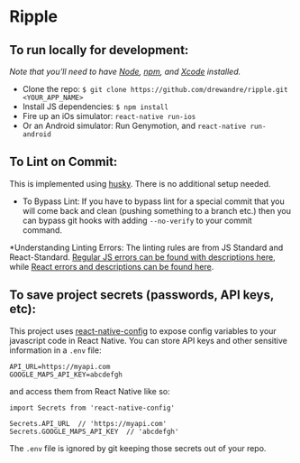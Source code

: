 #  Ripple

## To run locally for development:
_Note that you’ll need to have [Node](https://nodejs.org/en/), [npm](https://www.npmjs.com/), and [Xcode](https://developer.apple.com/xcode/) installed._

* Clone the repo: `$ git clone https://github.com/drewandre/ripple.git <YOUR_APP_NAME>`
* Install JS dependencies: `$ npm install`
* Fire up an iOs simulator: `react-native run-ios`
* Or an Android simulator: Run Genymotion, and `react-native run-android`

## To Lint on Commit:
This is implemented using [husky](https://github.com/typicode/husky). There is no additional setup needed.

* To Bypass Lint:
If you have to bypass lint for a special commit that you will come back and clean (pushing something to a branch etc.) then you can bypass git hooks with adding `--no-verify` to your commit command.

*Understanding Linting Errors:
The linting rules are from JS Standard and React-Standard.  [Regular JS errors can be found with descriptions here](http://eslint.org/docs/rules/), while [React errors and descriptions can be found here](https://github.com/yannickcr/eslint-plugin-react).

## To save project secrets (passwords, API keys, etc):

This project uses [react-native-config](https://github.com/luggit/react-native-config) to expose config variables to your javascript code in React Native. You can store API keys
and other sensitive information in a `.env` file:

```
API_URL=https://myapi.com
GOOGLE_MAPS_API_KEY=abcdefgh
```

and access them from React Native like so:

```
import Secrets from 'react-native-config'

Secrets.API_URL  // 'https://myapi.com'
Secrets.GOOGLE_MAPS_API_KEY  // 'abcdefgh'
```

The `.env` file is ignored by git keeping those secrets out of your repo.
